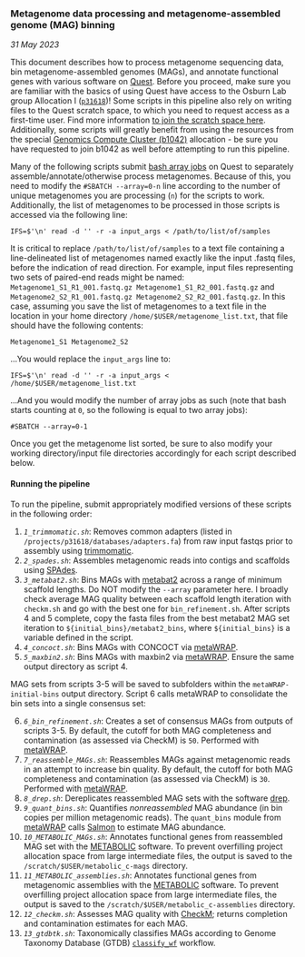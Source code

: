 ### Metagenome data processing and metagenome-assembled genome (MAG) binning

*31 May 2023*

This document describes how to process metagenome sequencing data, bin metagenome-assembled genomes (MAGs), and annotate functional genes with various software on [Quest](https://services.northwestern.edu/TDClient/30/Portal/KB/ArticleDet?ID=1542). Before you proceed, make sure you are familiar with the basics of using Quest have access to the Osburn Lab group Allocation I ([`p31618`](https://app.smartsheet.com/b/form/797775d810274db5889b5199c4260328))! Some scripts in this pipeline also rely on writing files to the Quest scratch space, to which you need to request access as a first-time user. Find more information [to join the scratch space here](https://sites.northwestern.edu/researchcomputing/2022/10/24/quest-global-scratch-space/). Additionally, some scripts will greatly benefit from using the resources from the special [Genomics Compute Cluster (b1042)](https://services.northwestern.edu/TDClient/30/Portal/KB/ArticleDet?ID=1669) allocation - be sure you have requested to join b1042 as well before attempting to run this pipeline.

Many of the following scripts submit [bash array jobs](https://services.northwestern.edu/TDClient/30/Portal/KB/ArticleDet?ID=1964#section-job-array) on Quest to separately assemble/annotate/otherwise process metagenomes. Because of this, you need to modify the `#SBATCH --array=0-n` line according to the number of unique metagenomes you are processing (`n`) for the scripts to work. Additionally, the list of metagenomes to be processed in those scripts is accessed via the following line:

`IFS=$'\n' read -d '' -r -a input_args < /path/to/list/of/samples`

It is critical to replace `/path/to/list/of/samples` to a text file containing a line-delineated list of metagenomes named exactly like the input .fastq files, before the indication of read direction. For example, input files representing two sets of paired-end reads might be named: `Metagenome1_S1_R1_001.fastq.gz Metagenome1_S1_R2_001.fastq.gz` and `Metagenome2_S2_R1_001.fastq.gz Metagenome2_S2_R2_001.fastq.gz`. In this case, assuming you save the list of metagenomes to a text file in the location in your home directory `/home/$USER/metagenome_list.txt`, that file should have the following contents:

`Metagenome1_S1
Metagenome2_S2` 

...You would replace the `input_args` line to:

`IFS=$'\n' read -d '' -r -a input_args < /home/$USER/metagenome_list.txt`

...And you would modify the number of array jobs as such (note that bash starts counting at `0`, so the following is equal to two array jobs):

`#SBATCH --array=0-1`

Once you get the metagenome list sorted, be sure to also modify your working directory/input file directories accordingly for each script described below.


#### Running the pipeline
To run the pipeline, submit appropriately modified versions of these scripts in the following order:

1. *`1_trimmomatic.sh`*: Removes common adapters (listed in `/projects/p31618/databases/adapters.fa`) from raw input fastqs prior to assembly using [trimmomatic](http://www.usadellab.org/cms/?page=trimmomatic).
2. *`2_spades.sh`*: Assembles metagenomic reads into contigs and scaffolds using [SPAdes](https://github.com/ablab/spades). 
3. *`3_metabat2.sh`*: Bins MAGs with [metabat2](https://www.ncbi.nlm.nih.gov/pmc/articles/PMC6662567/) across a range of minimum scaffold lengths. Do NOT modify the `--array` parameter here. I broadly check average MAG quality between each scaffold length iteration with `checkm.sh` and go with the best one for `bin_refinement.sh`. After scripts 4 and 5 complete, copy the fasta files from the best metabat2 MAG set iteration to `${initial_bins}/metabat2_bins`, where `${initial_bins}` is a variable defined in the script. 
4. *`4_concoct.sh`*: Bins MAGs with CONCOCT via [metaWRAP](https://github.com/bxlab/metaWRAP/tree/master).
5. *`5_maxbin2.sh`*: Bins MAGs with maxbin2 via [metaWRAP](https://github.com/bxlab/metaWRAP/tree/master). Ensure the same output directory as script 4.

MAG sets from scripts 3-5 will be saved to subfolders within the `metaWRAP-initial-bins` output directory. Script 6 calls metaWRAP to consolidate the bin sets into a single consensus set:

6. *`6_bin_refinement.sh`*: Creates a set of consensus MAGs from outputs of scripts 3-5. By default, the cutoff for both MAG completeness and contamination (as assessed via CheckM) is `50`. Performed with [metaWRAP](https://github.com/bxlab/metaWRAP/tree/master). 
7. *`7_reassemble_MAGs.sh`*: Reassembles MAGs against metagenomic reads in an attempt to increase bin quality. By default, the cutoff for both MAG completeness and contamination (as assessed via CheckM) is `30`. Performed with [metaWRAP](https://github.com/bxlab/metaWRAP/tree/master). 
8. *`8_drep.sh`*: Dereplicates reassembled MAG sets with the software [drep](https://drep.readthedocs.io/en/latest/overview.html).
9. *`9_quant_bins.sh`*: Quantifies *nonreassembled* MAG abundance (in bin copies per million metagenomic reads). The `quant_bins` module from [metaWRAP](https://github.com/bxlab/metaWRAP/tree/master) calls [Salmon](https://combine-lab.github.io/salmon/) to estimate MAG abundance.
10. *`10_METABOLIC_MAGs.sh`*: Annotates functional genes from reassembled MAG set with the [METABOLIC](https://github.com/AnantharamanLab/METABOLIC/wiki/) software. To prevent overfilling project allocation space from large intermediate files, the output is saved to the `/scratch/$USER/metabolic_c-mags` directory.
11. *`11_METABOLIC_assemblies.sh`*: Annotates functional genes from metagenomic assemblies with the [METABOLIC](https://github.com/AnantharamanLab/METABOLIC/wiki/) software. To prevent overfilling project allocation space from large intermediate files, the output is saved to the `/scratch/$USER/metabolic_c-assemblies` directory.
12. *`12_checkm.sh`*: Assesses MAG quality with [CheckM](https://ecogenomics.github.io/CheckM/); returns completion and contamination estimates for each MAG.
13. *`13_gtdbtk.sh`*: Taxonomically classifies MAGs according to Genome Taxonomy Database (GTDB) [`classify_wf`](https://ecogenomics.github.io/GTDBTk/commands/classify_wf.html) workflow.














